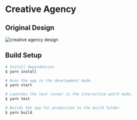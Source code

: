 # Creative Agency

## Original Design

![creative agency design](https://res.cloudinary.com/dz209s6jk/image/upload/v1607086265/Challenges/buu5hcy9k52tmdg6ncha.jpg)

## Build Setup

```bash
# Install dependencies
$ yarn install

# Runs the app in the development mode.
$ yarn start

# Launches the test runner in the interactive watch mode.
$ yarn test

# Builds the app for production to the build folder.
$ yarn build
```
